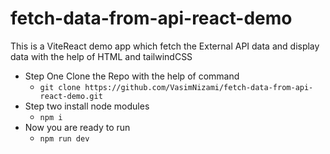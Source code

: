 # fetch-data-from-api-react-demo
This is a ViteReact demo app which fetch the External API data and display data with the help of HTML and tailwindCSS

- Step One Clone the Repo with the help of command
  - `git clone https://github.com/VasimNizami/fetch-data-from-api-react-demo.git`
- Step two install node modules
  - `npm i`
- Now you are ready to run
  - `npm run dev` 
  
